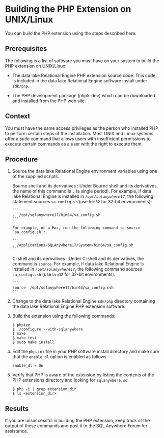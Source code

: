 <!-- loio3bda5df06c5f1014bda2e294745f9008 -->

# Building the PHP Extension on UNIX/Linux

You can build the PHP extension using the steps described here.



## Prerequisites

The following is a list of software you must have on your system to build the PHP extension on UNIX/Linux:

-   The data lake Relational Engine PHP extension source code. This code is included in the data lake Relational Engine software install under `sdk/php`.

-   The PHP development package \(php5-dev\) which can be downloaded and installed from the PHP web site.




## Context

You must have the same access privileges as the person who installed PHP to perform certain steps of the installation. Most UNIX and Linux systems offer a *sudo* command that allows users with insufficient permissions to execute certain commands as a user with the right to execute them.



## Procedure

1.  Source the data lake Relational Engine environment variables using one of the supplied scripts.

     Bourne shell and its derivatives
     :   Under Bourne shell and its derivatives, the name of this command is `.` \(a single period\). For example, if data lake Relational Engine is installed in <code><i>/opt/sqlanywhere17</i></code>, the following statement sources `sa_config.sh` \(use `bin32` for 32-bit environments\):

        ```
        .  /opt/sqlanywhere17/bin64/sa_config.sh
        ```

        For example, on a Mac, run the following command to source `sa_config.sh`:

        ```
        . /Applications/SQLAnywhere17/System/bin64/sa_config.sh
        ```

      C-shell and its derivatives
     :   Under C-shell and its derivatives, the command is `source`. For example, if data lake Relational Engine is installed in <code><i>/opt/sqlanywhere17</i></code>, the following command sources `sa_config.csh` \(use `bin32` for 32-bit environments\):

        ```
        source  /opt/sqlanywhere17/bin64/sa_config.csh
        ```

 2.  Change to the data lake Relational Engine `sdk/php` directory containing the data lake Relational Engine PHP extension software.

3.  Build the extension using the following commands:

    ```
    $ phpize
    $ ./configure --with-sqlanywhere
    $ make
    $ make test
    $ sudo make install
    ```

4.  Edit the `php.ini` file in your PHP software install directory and make sure that the `enable_dl` option is enabled as follows.

    ```
    enable_dl = On
    ```

5.  Verify that PHP is aware of the extension by listing the contents of the PHP extensions directory and looking for `sqlanywhere.so`.

    ```
    $ php -i | grep extension_dir
    $ ls <extension_dir>
    ```




## Results

If you are unsuccessful in building the PHP extension, keep track of the output of these commands and post it to the SQL Anywhere Forum for assistance.

